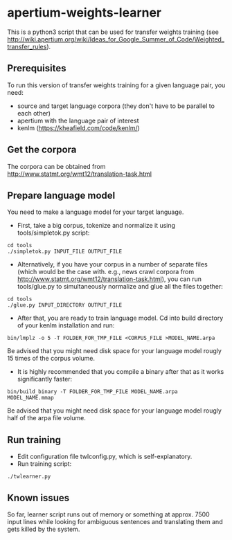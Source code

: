# apertium-weights-learner

This is a python3 script that can be used for transfer weights training (see http://wiki.apertium.org/wiki/Ideas_for_Google_Summer_of_Code/Weighted_transfer_rules).

## Prerequisites
To run this version of transfer weights training for a given language pair, you need:
* source and target language corpora (they don't have to be parallel to each other)
* apertium with the language pair of interest
* kenlm (https://kheafield.com/code/kenlm/)

## Get the corpora
The corpora can be obtained from http://www.statmt.org/wmt12/translation-task.html

## Prepare language model
You need to make a language model for your target language.

* First, take a big corpus, tokenize and normalize it using tools/simpletok.py script:
```
cd tools
./simpletok.py INPUT_FILE OUTPUT_FILE
```
* Alternatively, if you have your corpus in a number of separate files (which would be the case with. e.g., news crawl corpora from http://www.statmt.org/wmt12/translation-task.html), you can run tools/glue.py to simultaneously normalize and glue all the files together:
```
cd tools
./glue.py INPUT_DIRECTORY OUTPUT_FILE
```
* After that, you are ready to train language model. Cd into build directory of your kenlm installation and run:
```
bin/lmplz -o 5 -T FOLDER_FOR_TMP_FILE <CORPUS_FILE >MODEL_NAME.arpa
```
Be advised that you might need disk space for your language model rougly 15 times of the corpus volume.
* It is highly recommended that you compile a binary after that as it works significantly faster:
```
bin/build_binary -T FOLDER_FOR_TMP_FILE MODEL_NAME.arpa MODEL_NAME.mmap
```
Be advised that you might need disk space for your language model rougly half of the arpa file volume.

## Run training
* Edit configuration file twlconfig.py, which is self-explanatory.
* Run training script:
```
./twlearner.py
```

## Known issues
So far, learner script runs out of memory or something at approx. 7500 input lines while looking for ambiguous sentences and translating them and gets killed by the system.
